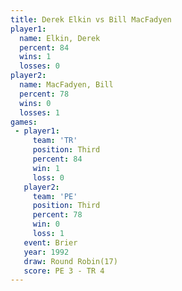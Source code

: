 ```yaml
---
title: Derek Elkin vs Bill MacFadyen
player1:               
  name: Elkin, Derek   
  percent: 84          
  wins: 1              
  losses: 0            
player2:               
  name: MacFadyen, Bill
  percent: 78          
  wins: 0              
  losses: 1            
games:
 - player1:         
     team: 'TR'     
     position: Third
     percent: 84    
     win: 1         
     loss: 0        
   player2:         
     team: 'PE'     
     position: Third
     percent: 78    
     win: 0         
     loss: 1        
   event: Brier         
   year: 1992           
   draw: Round Robin(17)
   score: PE 3 - TR 4   
---
```

